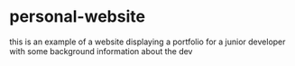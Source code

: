 # personal-website
this is an example of a website displaying a portfolio for a junior developer with some background information about the dev